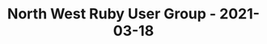 ---
layout: post
title: North West Ruby User Group - 2021-03-18
datetime: 2021-03-18 14:30:00.000000000 -04:00
name: North West Ruby User Group
external_url: https://www.meetup.com/North-West-Ruby-User-Group/events/jdlpqqyccfbxb/
online_event: false
year_month: 2021-03
---